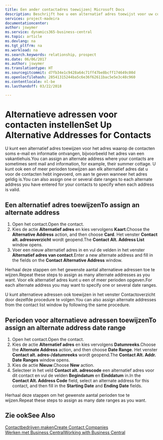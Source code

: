 ```yaml
---
title: Een ander contactadres toewijzen| Microsoft Docs
description: Beschrijft hoe u een alternatief adres toewijst voor uw contactpersonen of prospects, waar ze soms informatie toegestuurd krijgen.
services: project-madeira
documentationcenter: 
author: jswymer
ms.service: dynamics365-business-central
ms.topic: article
ms.devlang: na
ms.tgt_pltfrm: na
ms.workload: na
ms.search.keywords: relationship, prospect
ms.date: 06/06/2017
ms.author: jswymer
ms.translationtype: HT
ms.sourcegitcommit: d7fb34e1c9428a64c71ff47be8bcff174649c00d
ms.openlocfilehash: 28541315244ba5c6e36f62611bac5e5e3c48c960
ms.contentlocale: nl-be
ms.lasthandoff: 03/22/2018

---
```

# <a name="set-up-alternative-addresses-for-contacts"></a><span data-ttu-id="3d475-103">Alternatieve adressen voor contacten instellen</span><span class="sxs-lookup"><span data-stu-id="3d475-103">Set Up Alternative Addresses for Contacts</span></span>
<span data-ttu-id="3d475-104">U kunt een alternatief adres toewijzen voor het adres waarop de contacten soms e-mail en informatie ontvangen, bijvoorbeeld het adres van een vakantiehuis.</span><span class="sxs-lookup"><span data-stu-id="3d475-104">You can assign an alternate address where your contacts are sometimes sent mail and information, for example, their summer cottage.</span></span> <span data-ttu-id="3d475-105">U kunt ook een of meer perioden toewijzen aan elk alternatief adres dat u voor de contacten hebt ingevoerd, om aan te geven wanneer het adres geldig is.</span><span class="sxs-lookup"><span data-stu-id="3d475-105">You can also assign one or several date ranges to each alternate address you have entered for your contacts to specify when each address is valid.</span></span>

## <a name="to-assign-an-alternate-address"></a><span data-ttu-id="3d475-106">Een alternatief adres toewijzen</span><span class="sxs-lookup"><span data-stu-id="3d475-106">To assign an alternate address</span></span>
1. <span data-ttu-id="3d475-107">Open het contact.</span><span class="sxs-lookup"><span data-stu-id="3d475-107">Open the contact.</span></span>
2. <span data-ttu-id="3d475-108">Kies de actie **Alternatief adres** en kies vervolgens **Kaart**.</span><span class="sxs-lookup"><span data-stu-id="3d475-108">Choose the **Alternative Address** action, and then choose **Card**.</span></span> <span data-ttu-id="3d475-109">Het venster **Contact alt. adresoverzicht** wordt geopend.</span><span class="sxs-lookup"><span data-stu-id="3d475-109">The **Contact Alt. Address List** window opens.</span></span>
3. <span data-ttu-id="3d475-110">Voer een nieuw alternatief adres in en vul de velden in het venster **Alternatief adres van contact**.</span><span class="sxs-lookup"><span data-stu-id="3d475-110">Enter a new alternate address and fill in the fields on the **Contact Alternative Address** window.</span></span>

<span data-ttu-id="3d475-111">Herhaal deze stappen om het gewenste aantal alternatieve adressen toe te wijzen.</span><span class="sxs-lookup"><span data-stu-id="3d475-111">Repeat these steps to assign as many alternate addresses as you want.</span></span> <span data-ttu-id="3d475-112">Voor elk alternatief adres kunt u een of meer perioden opgeven.</span><span class="sxs-lookup"><span data-stu-id="3d475-112">For each alternate address you may want to specify one or several date ranges.</span></span>

<span data-ttu-id="3d475-113">U kunt alternatieve adressen ook toewijzen in het venster Contactoverzicht door dezelfde procedure te volgen.</span><span class="sxs-lookup"><span data-stu-id="3d475-113">You can also assign alternate addresses from the contact list window by following the same procedure.</span></span>

## <a name="to-assign-an-alternate-address-date-range"></a><span data-ttu-id="3d475-114">Perioden voor alternatieve adressen toewijzen</span><span class="sxs-lookup"><span data-stu-id="3d475-114">To assign an alternate address date range</span></span>
1. <span data-ttu-id="3d475-115">Open het contact.</span><span class="sxs-lookup"><span data-stu-id="3d475-115">Open the contact.</span></span>
2. <span data-ttu-id="3d475-116">Kies de actie **Alternatief adres** en kies vervolgens **Datumreeks**.</span><span class="sxs-lookup"><span data-stu-id="3d475-116">Choose the **Alternate Address** action, and then choose **Date Range**.</span></span> <span data-ttu-id="3d475-117">Het venster **Contact alt. adres-/datumreeks** wordt geopend.</span><span class="sxs-lookup"><span data-stu-id="3d475-117">The **Contact Alt. Addr. Date Ranges** window opens.</span></span>
3. <span data-ttu-id="3d475-118">Kies de actie **Nieuw**.</span><span class="sxs-lookup"><span data-stu-id="3d475-118">Choose **New** action.</span></span>
4. <span data-ttu-id="3d475-119">Selecteer in het veld **Contact alt. adrescode** een alternatief adres voor dit contact en vul de velden **Begindatum** en **Einddatum** in.</span><span class="sxs-lookup"><span data-stu-id="3d475-119">In the **Contact Alt. Address Code** field, select an alternate address for this contact, and then fill in the **Starting Date** and **Ending Date** fields.</span></span>

<span data-ttu-id="3d475-120">Herhaal deze stappen om het gewenste aantal perioden toe te wijzen.</span><span class="sxs-lookup"><span data-stu-id="3d475-120">Repeat these steps to assign as many date ranges as you want.</span></span>

## <a name="see-also"></a><span data-ttu-id="3d475-121">Zie ook</span><span class="sxs-lookup"><span data-stu-id="3d475-121">See Also</span></span>
[<span data-ttu-id="3d475-122">Contactbedrijven maken</span><span class="sxs-lookup"><span data-stu-id="3d475-122">Create Contact Companies</span></span>](marketing-create-contact-companies.md)  
[<span data-ttu-id="3d475-123">Werken met Business Central</span><span class="sxs-lookup"><span data-stu-id="3d475-123">Working with Business Central</span></span>](ui-work-product.md)

